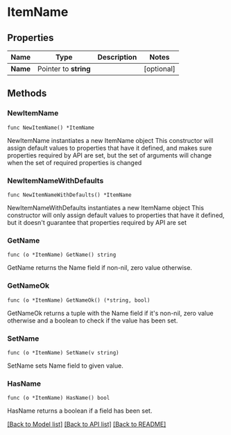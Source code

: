 # ItemName

## Properties

Name | Type | Description | Notes
------------ | ------------- | ------------- | -------------
**Name** | Pointer to **string** |  | [optional] 

## Methods

### NewItemName

`func NewItemName() *ItemName`

NewItemName instantiates a new ItemName object
This constructor will assign default values to properties that have it defined,
and makes sure properties required by API are set, but the set of arguments
will change when the set of required properties is changed

### NewItemNameWithDefaults

`func NewItemNameWithDefaults() *ItemName`

NewItemNameWithDefaults instantiates a new ItemName object
This constructor will only assign default values to properties that have it defined,
but it doesn't guarantee that properties required by API are set

### GetName

`func (o *ItemName) GetName() string`

GetName returns the Name field if non-nil, zero value otherwise.

### GetNameOk

`func (o *ItemName) GetNameOk() (*string, bool)`

GetNameOk returns a tuple with the Name field if it's non-nil, zero value otherwise
and a boolean to check if the value has been set.

### SetName

`func (o *ItemName) SetName(v string)`

SetName sets Name field to given value.

### HasName

`func (o *ItemName) HasName() bool`

HasName returns a boolean if a field has been set.


[[Back to Model list]](../README.md#documentation-for-models) [[Back to API list]](../README.md#documentation-for-api-endpoints) [[Back to README]](../README.md)


